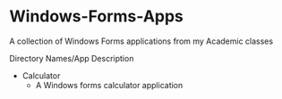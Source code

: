 # Windows-Forms-Apps
A collection of Windows Forms applications from my Academic classes

Directory Names/App Description
- Calculator
  - A Windows forms calculator application
 
